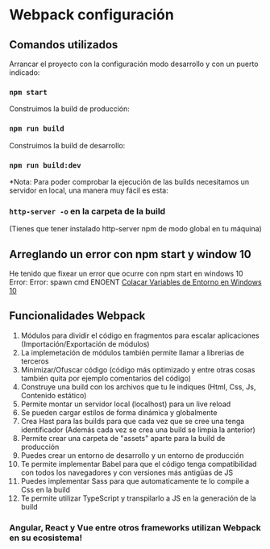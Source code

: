 # Webpack configuración

## Comandos utilizados
Arrancar el proyecto con la configuración modo desarrollo y con un puerto indicado:
### `npm start`
Construimos la build de producción:
### `npm run build`
Construimos la build de desarrollo:
### `npm run build:dev`

*Nota: Para poder comprobar la ejecución de las builds necesitamos un servidor en local, una manera muy fácil es esta:
### `http-server -o` en la carpeta de la build
(Tienes que tener instalado http-server npm de modo global en tu máquina)

## Arreglando un error con npm start y window 10
He tenido que fixear un error que ocurre con npm start en windows 10
Error: Error: spawn cmd ENOENT
[Colacar Variables de Entorno en Windows 10](https://i.stack.imgur.com/xqYmM.jpg)

## Funcionalidades Webpack
1. Módulos para dividir el código en fragmentos para escalar aplicaciones (Importación/Exportación de módulos)
2. La implemetación de módulos también permite llamar a librerias de terceros
3. Minimizar/Ofuscar código (código más optimizado y entre otras cosas también quita por ejemplo comentarios del código)
4. Construye una build con los archivos que tu le indiques (Html, Css, Js, Contenido estático)
5. Permite montar un servidor local (localhost) para un live reload
6. Se pueden cargar estilos de forma dinámica y globalmente
7. Crea Hast para las builds para que cada vez que se cree una tenga identificador (Además cada vez se crea una build se limpia la anterior)
8. Permite crear una carpeta de "assets" aparte para la build de producción
9. Puedes crear un entorno de desarrollo y un entorno de producción
10. Te permite implementar Babel para que el código tenga compatibilidad con todos los navegadores y con versiones más antigüas de JS
11. Puedes implementar Sass para que automaticamente te lo compile a Css en la build
12. Te permite utilizar TypeScript y transpilarlo a JS en la generación de la build

### Angular, React y Vue entre otros frameworks utilizan Webpack en su ecosistema!

